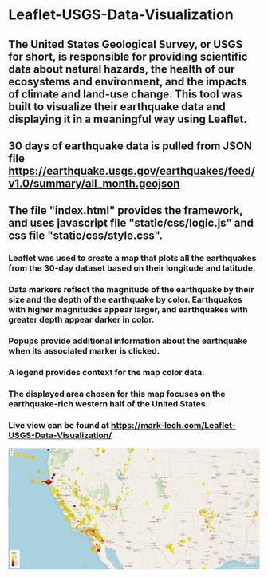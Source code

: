 # Leaflet-USGS-Data-Visualization
## The United States Geological Survey, or USGS for short, is responsible for providing scientific data about natural hazards, the health of our ecosystems and environment, and the impacts of climate and land-use change. This tool was built to visualize their earthquake data and displaying it in a meaningful way using Leaflet.
## 30 days of earthquake data is pulled from JSON file https://earthquake.usgs.gov/earthquakes/feed/v1.0/summary/all_month.geojson
## The file "index.html" provides the framework, and uses javascript file "static/css/logic.js" and css file "static/css/style.css".
### Leaflet was used to create a map that plots all the earthquakes from the 30-day dataset based on their longitude and latitude.
### Data markers reflect the magnitude of the earthquake by their size and the depth of the earthquake by color. Earthquakes with higher magnitudes appear larger, and earthquakes with greater depth appear darker in color.
### Popups provide additional information about the earthquake when its associated marker is clicked.
### A legend provides context for the map color data.
### The displayed area chosen for this map focuses on the earthquake-rich western half of the United States.
### Live view can be found at https://mark-lech.com/Leaflet-USGS-Data-Visualization/
![Screenshot of Leaflet Visualization](./Images/screenshot.jpg)
